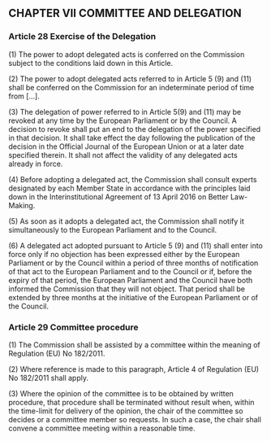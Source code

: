## CHAPTER VII COMMITTEE AND DELEGATION

### Article 28 Exercise of the Delegation

(1) The power to adopt delegated acts is conferred on the Commission subject to the conditions laid down in this Article.

(2) The power to adopt delegated acts referred to in Article 5 (9) and (11) shall be conferred on the Commission for an indeterminate period of time from [...].

(3) The delegation of power referred to in Article 5(9) and (11) may be revoked at any time by the European Parliament or by the Council. A decision to revoke shall put an end to the delegation of the power specified in that decision. It shall take effect the day following the publication of the decision in the Official Journal of the European Union or at a later date specified therein. It shall not affect the validity of any delegated acts already in force.

(4) Before adopting a delegated act, the Commission shall consult experts designated by each Member State in accordance with the principles laid down in the Interinstitutional Agreement of 13 April 2016 on Better Law-Making.

(5) As soon as it adopts a delegated act, the Commission shall notify it simultaneously to the European Parliament and to the Council.

(6) A delegated act adopted pursuant to Article 5 (9) and (11) shall enter into force only if no objection has been expressed either by the European Parliament or by the Council within a period of three months of notification of that act to the European Parliament and to the Council or if, before the expiry of that period, the European Parliament and the Council have both informed the Commission that they will not object. That period shall be extended by three months at the initiative of the European Parliament or of the Council.

### Article 29 Committee procedure

(1) The Commission shall be assisted by a committee within the meaning of Regulation (EU) No 182/2011.

(2) Where reference is made to this paragraph, Article 4 of Regulation (EU) No 182/2011 shall apply.

(3) Where the opinion of the committee is to be obtained by written procedure, that procedure shall be terminated without result when, within the time-limit for delivery of the opinion, the chair of the committee so decides or a committee member so requests. In such a case, the chair shall convene a committee meeting within a reasonable time.
